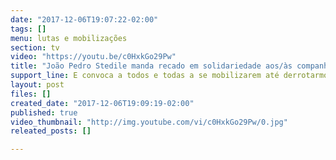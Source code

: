 ```yaml
---
date: "2017-12-06T19:07:22-02:00"
tags: []
menu: lutas e mobilizações
section: tv
video: "https://youtu.be/c0HxkGo29Pw"
title: "João Pedro Stedile manda recado em solidariedade aos/às companheiros/as do MPA em greve de fome contra a Reforma da Previdência. "
support_line: E convoca a todos e todas a se mobilizarem até derrotarmos mais esse retrocesso aos direitos do povo brasileiro.
layout: post
files: []
created_date: "2017-12-06T19:09:19-02:00"
published: true
video_thumbnail: "http://img.youtube.com/vi/c0HxkGo29Pw/0.jpg"
releated_posts: []

---
```

